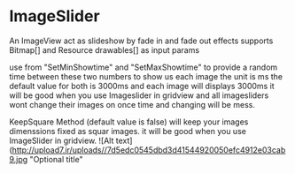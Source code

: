 # ImageSlider
An ImageView act as slideshow by fade in and fade out effects
supports Bitmap[] and Resource drawables[] as input params

use from "SetMinShowtime" and "SetMaxShowtime" to provide a random time between these two numbers to show us each image
the unit is ms
the default value for both is 3000ms and each image will displays 3000ms
it will be good when you use Imageslider in gridview and all imagesliders wont change their images on once time and 
changing will be mess.

KeepSquare Method (default value is false) will keep your images dimenssions fixed as squar images.
it will be good when you use ImageSlider in gridview.
![Alt text](http://upload7.ir/uploads//7d5edc0545dbd3d41544920050efc4912e03cab9.jpg "Optional title"

